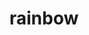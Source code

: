 ---
layout: ism
title: rainbow
pretty_title: Rainbow in the Dark.
text: |
    Writing surface at the late hours. Rainbow in the dark plays. Not a coincidence.
pretty_date: February 12th, 2013
---